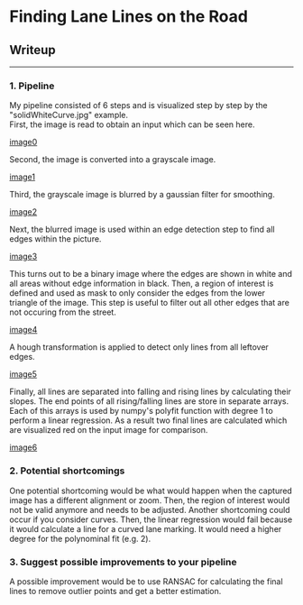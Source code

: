 # **Finding Lane Lines on the Road** 

## Writeup

[//]: # (Image References)

[image0]: ./test_images/solidWhiteCurve.jpg "Input image"
[image1]: ./test_images_output/gray_solidWhiteCurve.jpg "Grayscale"
[image2]: ./test_images_output/blur_solidWhiteCurve.jpg "Blurred grayscale"
[image3]: ./test_images_output/edge_solidWhiteCurve.jpg "Edge detection"
[image4]: ./test_images_output/roi_solidWhiteCurve.jpg "Masked edge detection"
[image5]: ./test_images_output/hough_solidWhiteCurve.jpg "Hough Lines"
[image6]: ./test_images_output/solidWhiteCurve.jpg "Result"

---

### 1. Pipeline

My pipeline consisted of 6 steps and is visualized step by step by the "solidWhiteCurve.jpg" example.  
First, the image is read to obtain an input which can be seen here.

[image0]

Second, the image is converted into a grayscale image.

[image1]

Third, the grayscale image is blurred by a gaussian filter for smoothing.

[image2]

Next, the blurred image is used within an edge detection step to find all edges within the picture.

[image3]

This turns out to be a binary image where the edges are shown in white and all areas without edge information in black.
Then, a region of interest is defined and used as mask to only consider the edges from the lower triangle of the image. This step is useful to filter out all other edges that are not occuring from the street.

[image4]

A hough transformation is applied to detect only lines from all leftover edges.

[image5]

Finally, all lines are separated into falling and rising lines by calculating their slopes. The end points of all rising/falling lines are store in separate arrays. Each of this arrays is used by numpy's polyfit function with degree 1 to perform a linear regression. As a result two final lines are calculated which are visualized red on the input image for comparison.

[image6]

### 2. Potential shortcomings

One potential shortcoming would be what would happen when the captured image has a different alignment or zoom. Then, the region of interest would not be valid anymore and needs to be adjusted.
Another shortcoming could occur if you consider curves. Then, the linear regression would fail because it would calculate a line for a curved lane marking. It would need a higher degree for the polynominal fit (e.g. 2).

### 3. Suggest possible improvements to your pipeline

A possible improvement would be to use RANSAC for calculating the final lines to remove outlier points and get a better estimation.
